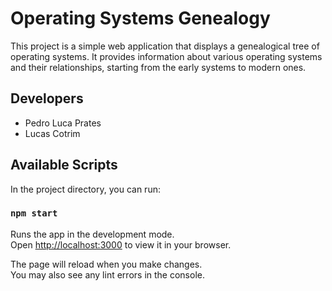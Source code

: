 # Operating Systems Genealogy

This project is a simple web application that displays a genealogical tree of operating systems. It provides information about various operating systems and their relationships, starting from the early systems to modern ones.

## Developers
- Pedro Luca Prates
- Lucas Cotrim

## Available Scripts

In the project directory, you can run:

### `npm start`

Runs the app in the development mode.\
Open [http://localhost:3000](http://localhost:3000) to view it in your browser.

The page will reload when you make changes.\
You may also see any lint errors in the console.
